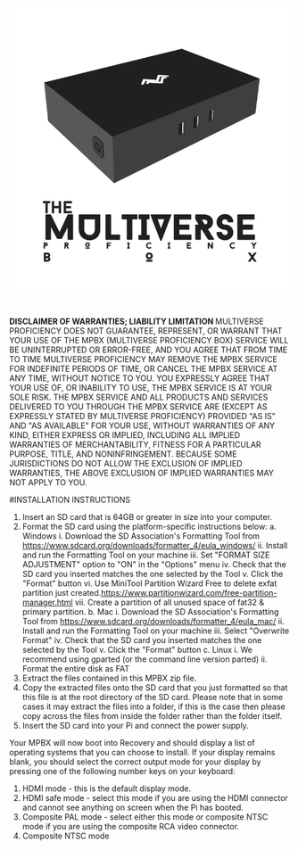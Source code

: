<p align="center">
 <img src="https://raw.githubusercontent.com/mproficiency/MPBX/master/resource/Intro.jpg">
<br><br><br>
</p>
<b>DISCLAIMER OF WARRANTIES; LIABILITY LIMITATION </b>
MULTIVERSE PROFICIENCY DOES NOT GUARANTEE, REPRESENT, OR WARRANT THAT YOUR USE OF THE MPBX (MULTIVERSE PROFICIENCY BOX) SERVICE WILL BE UNINTERRUPTED OR ERROR-FREE, AND YOU AGREE THAT FROM TIME TO TIME MULTIVERSE PROFICIENCY MAY REMOVE THE MPBX SERVICE FOR INDEFINITE PERIODS OF TIME, OR CANCEL THE MPBX SERVICE AT ANY TIME, WITHOUT NOTICE TO YOU. 
YOU EXPRESSLY AGREE THAT YOUR USE OF, OR INABILITY TO USE, THE MPBX SERVICE IS AT YOUR SOLE RISK. THE MPBX SERVICE AND ALL PRODUCTS AND SERVICES DELIVERED TO YOU THROUGH THE MPBX SERVICE ARE (EXCEPT AS EXPRESSLY STATED BY MULTIVERSE PROFICIENCY) PROVIDED "AS IS" AND "AS AVAILABLE" FOR YOUR USE, WITHOUT WARRANTIES OF ANY KIND, EITHER EXPRESS OR IMPLIED, INCLUDING ALL IMPLIED WARRANTIES OF MERCHANTABILITY, FITNESS FOR A PARTICULAR PURPOSE, TITLE, AND NONINFRINGEMENT. BECAUSE SOME JURISDICTIONS DO NOT ALLOW THE EXCLUSION OF IMPLIED WARRANTIES, THE ABOVE EXCLUSION OF IMPLIED WARRANTIES MAY NOT APPLY TO YOU.

#INSTALLATION INSTRUCTIONS

1. Insert an SD card that is 64GB or greater in size into your computer.
2. Format the SD card using the platform-specific instructions below:
   a. Windows
      i. Download the SD Association's Formatting Tool from https://www.sdcard.org/downloads/formatter_4/eula_windows/
      ii. Install and run the Formatting Tool on your machine
      iii. Set "FORMAT SIZE ADJUSTMENT" option to "ON" in the "Options" menu
      iv. Check that the SD card you inserted matches the one selected by the Tool
      v. Click the "Format" button
      vi. Use MiniTool Partition Wizard Free to delete exfat partition just created.https://www.partitionwizard.com/free-partition-manager.html
      vii. Create a partition of all unused space of fat32 & primary partition.
   b. Mac
      i. Download the SD Association's Formatting Tool from https://www.sdcard.org/downloads/formatter_4/eula_mac/
      ii. Install and run the Formatting Tool on your machine
      iii. Select "Overwrite Format"
      iv. Check that the SD card you inserted matches the one selected by the Tool
      v. Click the "Format" button
   c. Linux
      i. We recommend using gparted (or the command line version parted)
      ii. Format the entire disk as FAT
3. Extract the files contained in this MPBX zip file.
4. Copy the extracted files onto the SD card that you just formatted so that this file is at the root directory of the SD card. Please note that in some cases it may extract the files into a folder, if this is the case then please copy across the files from inside the folder rather than the folder itself.
5. Insert the SD card into your Pi and connect the power supply.

Your MPBX will now boot into Recovery and should display a list of operating systems that you can choose to install.
If your display remains blank, you should select the correct output mode for your display by pressing one of the following number keys on your keyboard:
1. HDMI mode - this is the default display mode.
2. HDMI safe mode - select this mode if you are using the HDMI connector and cannot see anything on screen when the Pi has booted.
3. Composite PAL mode - select either this mode or composite NTSC mode if you are using the composite RCA video connector.
4. Composite NTSC mode
